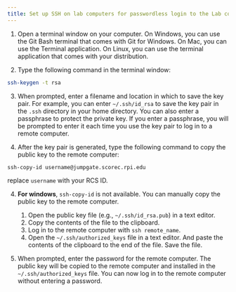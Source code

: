 ```yaml
---
title: Set up SSH on lab computers for passwordless login to the Lab computers
---
```


1. Open a terminal window on your computer. On Windows, you can use the Git Bash terminal that comes with Git for Windows. On Mac, you can use the Terminal application. On Linux, you can use the terminal application that comes with your distribution.

2. Type the following command in the terminal window:

```bash
ssh-keygen -t rsa
```

3. When prompted, enter a filename and location in which to save the key pair. For example, you can enter `~/.ssh/id_rsa` to save the key pair in the `.ssh` directory in your home directory. You can also enter a passphrase to protect the private key. If you enter a passphrase, you will be prompted to enter it each time you use the key pair to log in to a remote computer.

4. After the key pair is generated, type the following command to copy the public key to the remote computer:

```bash
ssh-copy-id username@jumpgate.scorec.rpi.edu
```
replace `username` with your RCS ID.

4. **For windows**, `ssh-copy-id` is not available. You can manually copy the public key to the remote computer. 

    1. Open the public key file (e.g., `~/.ssh/id_rsa.pub`) in a text editor. 
    2. Copy the contents of the file to the clipboard.
    3. Log in to the remote computer with `ssh remote_name`.
    4. Open the `~/.ssh/authorized_keys` file in a text editor. And paste the contents of the clipboard to the end of the file. Save the file.

5. When prompted, enter the password for the remote computer. The public key will be copied to the remote computer and installed in the `~/.ssh/authorized_keys` file. You can now log in to the remote computer without entering a password.